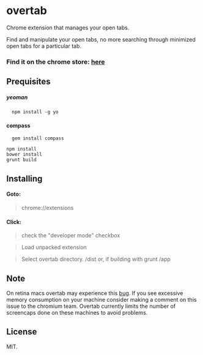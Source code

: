 # overtab

Chrome extension that manages your open tabs.

Find and manipulate your open tabs, no more searching through minimized open tabs for a particular tab.

### Find it on the chrome store: [here](https://chrome.google.com/webstore/detail/leceanmnoanolhdkonbapdkplgikipon)

## Prequisites

##### yeoman
  
  ```
    npm install -g yo
  ```
#### compass
  ```
    gem install compass

  ```

    npm install
    bower install
    grunt build

## Installing

#### Goto:
  > chrome://extensions

#### Click:

  > check the "developer mode" checkbox

  > Load unpacked extension

  > Select overtab directory. /dist or, if building with grunt /app

## Note
  On retina macs overtab may experience this [bug](https://code.google.com/p/chromium/issues/detail?id=367931). If you see excessive memory consumption on your machine consider making a comment on this issue to the chromium team. Overtab currently limits the number of screencaps done on these machines to avoid problems.

## License

MIT.
